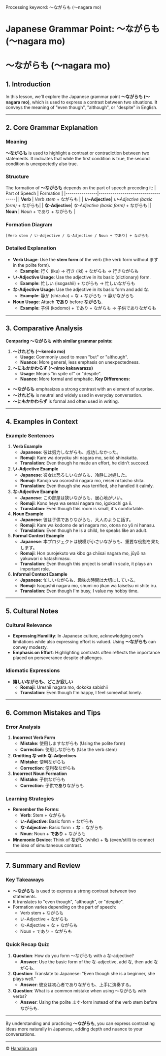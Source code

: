 Processing keyword: ～ながらも (〜nagara mo)
# Japanese Grammar Point: ～ながらも (〜nagara mo)
# ～ながらも (〜nagara mo)
## 1. Introduction
In this lesson, we'll explore the Japanese grammar point **～ながらも (〜nagara mo)**, which is used to express a contrast between two situations. It conveys the meaning of "even though", "although", or "despite" in English.

---
## 2. Core Grammar Explanation
### Meaning
**～ながらも** is used to highlight a contrast or contradiction between two statements. It indicates that while the first condition is true, the second condition is unexpectedly also true.
### Structure
The formation of **～ながらも** depends on the part of speech preceding it:
| Part of Speech | Formation                          |
|----------------|------------------------------------|
| **Verb**       | *Verb stem* + ながらも              |
| **い-Adjective**| *い-Adjective (basic form)* + ながらも|
| **な-Adjective**| *な-Adjective (basic form)* + ながらも|
| **Noun**       | *Noun* + であり + ながらも          |
### Formation Diagram
```
[Verb stem / い-Adjective / な-Adjective / Noun + であり] + ながらも
```
### Detailed Explanation
- **Verb Usage**: Use the **stem form** of the verb (the verb form without ます in the polite form).
  - **Example**: 行く (iku) → 行き (iki) + ながらも → 行きながらも
- **い-Adjective Usage**: Use the adjective in its basic (dictionary) form.
  - **Example**: 忙しい (isogashii) + ながらも → 忙しいながらも
- **な-Adjective Usage**: Use the adjective in its basic form and add な.
  - **Example**: 静か (shizuka) + な + ながらも → 静かながらも
- **Noun Usage**: Attach **であり** before **ながらも**.
  - **Example**: 子供 (kodomo) + であり + ながらも → 子供でありながらも
---
## 3. Comparative Analysis
**Comparing ～ながらも with similar grammar points:**
1. **～けれども (〜keredo mo)**
   - **Usage**: Commonly used to mean "but" or "although".
   - **Nuance**: More general, less emphasis on unexpectedness.
2. **～にもかかわらず (〜nimo kakawarazu)**
   - **Usage**: Means "in spite of" or "despite".
   - **Nuance**: More formal and emphatic.
**Key Differences:**
- **～ながらも** emphasizes a strong contrast with an element of surprise.
- **～けれども** is neutral and widely used in everyday conversation.
- **～にもかかわらず** is formal and often used in writing.
---
## 4. Examples in Context
### Example Sentences
1. **Verb Example**
   - **Japanese**: 彼は努力しながらも、成功しなかった。
   - **Romaji**: Kare wa doryoku shi nagara mo, seikō shinakatta.
   - **Translation**: Even though he made an effort, he didn't succeed.
2. **い-Adjective Example**
   - **Japanese**: 彼女は恐ろしいながらも、冷静に対処した。
   - **Romaji**: Kanojo wa osoroshii nagara mo, reisei ni taisho shita.
   - **Translation**: Even though she was terrified, she handled it calmly.
3. **な-Adjective Example**
   - **Japanese**: この部屋は狭いながらも、居心地がいい。
   - **Romaji**: Kono heya wa semai nagara mo, igokochi ga ii.
   - **Translation**: Even though this room is small, it's comfortable.
4. **Noun Example**
   - **Japanese**: 彼は子供でありながらも、大人のように話す。
   - **Romaji**: Kare wa kodomo de ari nagara mo, otona no yō ni hanasu.
   - **Translation**: Even though he is a child, he speaks like an adult.
5. **Formal Context Example**
   - **Japanese**: 本プロジェクトは規模が小さいながらも、重要な役割を果たします。
   - **Romaji**: Hon purojekuto wa kibo ga chiisai nagara mo, jūyō na yakuwari o hatashimasu.
   - **Translation**: Even though this project is small in scale, it plays an important role.
6. **Informal Context Example**
   - **Japanese**: 忙しいながらも、趣味の時間は大切にしている。
   - **Romaji**: Isogashii nagara mo, shumi no jikan wa taisetsu ni shite iru.
   - **Translation**: Even though I'm busy, I value my hobby time.
---
## 5. Cultural Notes
### Cultural Relevance
- **Expressing Humility**: In Japanese culture, acknowledging one's limitations while also expressing effort is valued. Using **～ながらも** can convey modesty.
- **Emphasis on Effort**: Highlighting contrasts often reflects the importance placed on perseverance despite challenges.
### Idiomatic Expressions
- **嬉しいながらも、どこか寂しい**
  - **Romaji**: Ureshii nagara mo, dokoka sabishii
  - **Translation**: Even though I'm happy, I feel somewhat lonely.
---
## 6. Common Mistakes and Tips
### Error Analysis
1. **Incorrect Verb Form**
   - **Mistake**: 使用しますながらも (Using the polite form)
   - **Correction**: 使用しながらも (Use the verb stem)
2. **Omitting な with な-Adjectives**
   - **Mistake**: 便利ながらも
   - **Correction**: 便利**な**ながらも
3. **Incorrect Noun Formation**
   - **Mistake**: 子供ながらも
   - **Correction**: 子供**であり**ながらも
### Learning Strategies
- **Remember the Forms**:
  - **Verb**: Stem + ながらも
  - **い-Adjective**: Basic form + ながらも
  - **な-Adjective**: Basic form + **な** + ながらも
  - **Noun**: Noun + **であり** + ながらも
- **Mnemonic Device**: Think of **ながら** (while) + **も** (even/still) to connect the idea of simultaneous contrast.
---
## 7. Summary and Review
### Key Takeaways
- **～ながらも** is used to express a strong contrast between two statements.
- It translates to "even though", "although", or "despite".
- Formation varies depending on the part of speech:
  - Verb stem + ながらも
  - い-Adjective + ながらも
  - な-Adjective + な + ながらも
  - Noun + であり + ながらも
### Quick Recap Quiz
1. **Question**: How do you form ～ながらも with a な-adjective?
   - **Answer**: Use the basic form of the な-adjective, add な, then add ながらも.
2. **Question**: Translate to Japanese: "Even though she is a beginner, she plays well."
   - **Answer**: 彼女は初心者でありながらも、上手に演奏する。
3. **Question**: What is a common mistake when using ～ながらも with verbs?
   - **Answer**: Using the polite ます-form instead of the verb stem before ながらも.
---
By understanding and practicing **～ながらも**, you can express contrasting ideas more naturally in Japanese, adding depth and nuance to your conversations.


---

© [Hanabira.org](https://hanabira.org)
